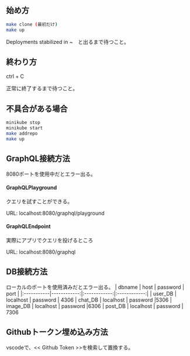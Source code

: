 ## 始め方
```bash
make clone (最初だけ)
make up
```
Deployments stabilized in ~　と出るまで待つこと。
## 終わり方
ctrl + C

正常に終了するまで待つこと。
## 不具合がある場合
```bash
minikube stop
minikube start
make addrepo
make up
```
## GraphQL接続方法
8080ポートを使用中だとエラー出る。
#### GraphQLPlayground
クエリを試すことができる。

URL: localhost:8080/graphql/playground

#### GraphQLEndpoint
実際にアプリでクエリを投げるところ

URL: localhost:8080/graphql
## DB接続方法
ローカルのポートを使用済みだとエラー出る。
| dbname   | host | password | port |
|:-----------|------------:|:------------:|:------------:|
| user_DB   |     localhost |     password     | 4306
| chat_DB    |        localhost |      password      |5306
| image_DB   |     localhost |    password    |6306
| post_DB    |      localhost |     password     | 7306

## Githubトークン埋め込み方法
vscodeで、<< Github Token >>を検索して置換する。

```
